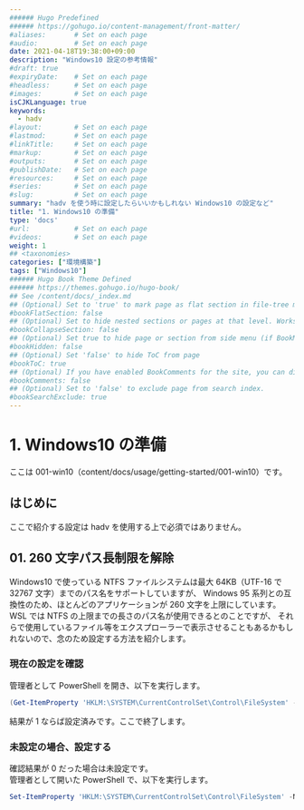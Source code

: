 ```yaml
---
###### Hugo Predefined
###### https://gohugo.io/content-management/front-matter/
#aliases:       # Set on each page
#audio:         # Set on each page
date: 2021-04-18T19:38:00+09:00
description: "Windows10 設定の参考情報"
#draft: true
#expiryDate:    # Set on each page 
#headless:      # Set on each page
#images:        # Set on each page
isCJKLanguage: true
keywords:
  - hadv
#layout:        # Set on each page
#lastmod:       # Set on each page
#linkTitle:     # Set on each page
#markup:        # Set on each page
#outputs:       # Set on each page
#publishDate:   # Set on each page
#resources:     # Set on each page
#series:        # Set on each page
#slug:          # Set on each page
summary: "hadv を使う時に設定したらいいかもしれない Windows10 の設定など"
title: "1. Windows10 の準備"
type: 'docs'
#url:           # Set on each page
#videos:        # Set on each page
weight: 1
## <taxonomies>
categories: ["環境構築"]
tags: ["Windows10"]
###### Hugo Book Theme Defined
###### https://themes.gohugo.io/hugo-book/
## See /content/docs/_index.md
## (Optional) Set to 'true' to mark page as flat section in file-tree menu (if BookMenuBundle not set)
#bookFlatSection: false
## (Optional) Set to hide nested sections or pages at that level. Works only with file-tree menu mode
#bookCollapseSection: false
## (Optional) Set true to hide page or section from side menu (if BookMenuBundle not set)
#bookHidden: false
## (Optional) Set 'false' to hide ToC from page
#bookToC: true
## (Optional) If you have enabled BookComments for the site, you can disable it for specific pages.
#bookComments: false
## (Optional) Set to 'false' to exclude page from search index.
#bookSearchExclude: true
---
```


# 1. Windows10 の準備

ここは 001-win10（content/docs/usage/getting-started/001-win10）です。

## はじめに

ここで紹介する設定は hadv を使用する上で必須ではありません。

## 01. 260 文字パス長制限を解除

Windows10 で使っている NTFS ファイルシステムは最大 64KB（UTF-16 で 32767 文字）までのパス名をサポートしていますが、
Windows 95 系列との互換性のため、ほとんどのアプリケーションが 260 文字を上限にしています。  
WSL では NTFS の上限までの長さのパス名が使用できるとのことですが、
それらで使用しているファイル等をエクスプローラーで表示させることもあるかもしれないので、念のため設定する方法を紹介します。

### 現在の設定を確認

管理者として PowerShell を開き、以下を実行します。
```ps1 {linenos=table,linenostart=1}
(Get-ItemProperty 'HKLM:\SYSTEM\CurrentControlSet\Control\FileSystem' -Name 'LongPathsEnabled').LongPathsEnabled
```
結果が 1 ならば設定済みです。ここで終了します。

### 未設定の場合、設定する

確認結果が 0 だった場合は未設定です。  
管理者として開いた PowerShell で、以下を実行します。
```ps1 {linenos=table,linenostart=1}
Set-ItemProperty 'HKLM:\SYSTEM\CurrentControlSet\Control\FileSystem' -Name 'LongPathsEnabled' -Value 1
```
